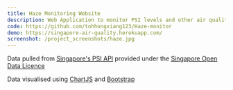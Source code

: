 ```yaml
---
title: Haze Monitoring Website
description: Web Application to monitor PSI levels and other air quality readings in Singapore
code: https://github.com/tohhongxiang123/Haze-monitor
demo: https://singapore-air-quality.herokuapp.com/
screenshot: /project_screenshots/haze.jpg
---
```


Data pulled from [Singapore's PSI API](https://data.gov.sg/dataset/psi) provided under the [Singapore Open Data Licence](https://data.gov.sg/open-data-licence)

Data visualised using [ChartJS](https://www.chartjs.org/) and [Bootstrap](https://getbootstrap.com/)